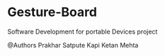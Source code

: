 # Gesture-Board
Software Development for portable Devices project

@Authors
Prakhar Satpute
Kapi Ketan Mehta

